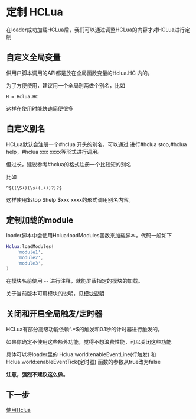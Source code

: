 # 定制 HCLua

在loader成功加载HCLua后，我们可以通过调整HCLua的内容才对HCLua进行定制

## 自定义全局变量

供用户脚本调用的API都是放在全局函数变量的Hclua.HC 内的。

为了方便使用，建议用一个全局别两做个别名，比如

```hclua
H = Hclua.HC
```
这样在使用时能快速简便很多

## 自定义别名

HCLua默认会注册一个#hclua 开头的别名，可以通过 进行#hclua stop,#hclua help，#hclua xxx xxxx等形式进行调用。

但过长，建议参考#hclua的格式注册一个比较短的别名

比如 

```
^$((\S+)(\s+(.+))?)?$
```

这样使用$stop $help $xxx xxxx的形式调用别名内容。

## 定制加载的module

loader脚本中会使用Hclua:loadModules函数来加载脚本，代码一般如下
```lua
Hclua:loadModules(
    'module1',
    'module2',
    'module3',
)
```

在模块名前使用 -- 进行注释，就能屏蔽指定的模块的加载。

关于当前版本可用模块的说明，见[模块说明](modules.md)

## 关闭和开启全局触发/定时器

HCLua有部分高级功能依赖^.*$的触发和0.1秒的计时器进行触发的。

如果你确定不使用这些额外功能，觉得不想浪费性能，可以关闭这些功能

具体可以将loader里的 Hclua.world:enableEventLine(行触发) 和 Hclua.world:enableEventTick(定时器) 函数的参数从true改为false

**注意，强烈不建议这么做。**

## 下一步

[使用Hclua](use.md)
